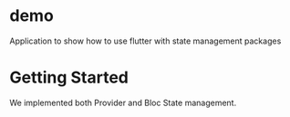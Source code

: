 # demo

Application to show how to use flutter with state management packages


# Getting Started

We implemented both Provider and Bloc State management.


